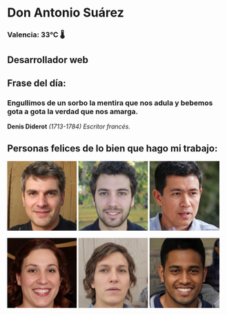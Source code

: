 # Don Antonio Suárez
### Valencia:  33°C 🌡️
## Desarrollador web
## Frase del día:
<!-- START QUOTE -->
### Engullimos de un sorbo la mentira que nos adula y bebemos gota a gota la verdad que nos amarga.
**Denis Diderot** *(1713-1784) Escritor francés.*
<!-- END QUOTE -->






## Personas felices de lo bien que hago mi trabajo:

<p float="left">
  <img src="src/image_0.png" width="32%" />
  <img src="src/image_1.png" width="32%" /> 
  <img src="src/image_2.png" width="32%" />
</p>
<p float="left">
  <img src="src/image_3.png" width="32%" />
  <img src="src/image_4.png" width="32%" /> 
  <img src="src/image_5.png" width="32%" />
</p>